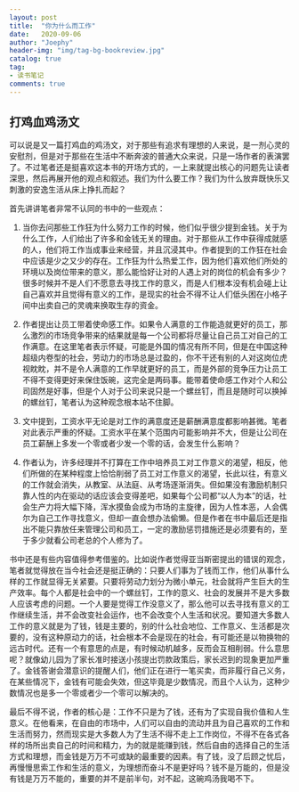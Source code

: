 ```yaml
---
layout: post
title:  "你为什么而工作"
date:   2020-09-06
author: "Joephy"
header-img: "img/tag-bg-bookreview.jpg"
catalog: true
tag:
- 读书笔记 
comments: true
---
```

打鸡血鸡汤文
-----------

可以说是又一篇打鸡血的鸡汤文，对于那些有追求有理想的人来说，是一剂心灵的安慰剂，但是对于那些在生活中不断奔波的普通大众来说，只是一场作者的表演罢了。不过笔者还是挺喜欢这本书的开场方式的，一上来就提出核心的问题先让读者深思，然后再展开他的观点和叙述。我们为什么要工作？我们为什么放弃既快乐又刺激的安逸生活从床上挣扎而起？


首先讲讲笔者非常不认同的书中的一些观点：

1. 当你去问那些工作狂为什么努力工作的时候，他们似乎很少提到金钱。关于为什么工作，人们给出了许多和金钱无关的理由。对于那些从工作中获得成就感的人，他们将工作当成事业来经营，并且沉浸其中。作者提到的工作狂在社会中应该是少之又少的存在。工作狂为什么热爱工作，因为他们喜欢他们所处的环境以及岗位带来的意义，那么能恰好让对的人遇上对的岗位的机会有多少？很多时候并不是人们不愿意去寻找工作的意义，而是人们根本没有机会碰上让自己喜欢并且觉得有意义的工作，是现实的社会不得不让人们低头困在小格子间中出卖自己的灵魂来换取生存的资金。

2. 作者提出让员工带着使命感工作。如果令人满意的工作能造就更好的员工，那么激烈的市场竞争带来的结果就是每一个公司都将尽量让自己员工对自己的工作满意。在这里笔者表示怀疑，可能是外国的情况有所不同，但是在中国这种超级内卷型的社会，劳动力的市场总是过盈的，你不干还有别的人对这岗位虎视眈眈，并不是令人满意的工作早就更好的员工，而是外部的竞争压力让员工不得不变得更好来保住饭碗，这完全是两码事。能带着使命感工作对个人和公司固然是好事，但是个人对于公司来说只是一个螺丝钉，而且是随时可以换掉的螺丝钉，笔者认为这种观念根本站不住脚。

3. 文中提到，工资水平无论是对工作的满意度还是薪酬满意度都影响甚微。笔者对此表示严重的怀疑。工资水平在某个范围内可能影响并不大，但是让公司在员工薪酬上多发一个零或者少发一个零的话，会发生什么影响？

4. 作者认为，许多经理并不打算在工作中培养员工对工作意义的渴望，相反，他们所做的在某种程度上恰恰削弱了员工对工作意义的渴望，长此以往，有意义的工作就会消失，从教室、从法庭、从考场逐渐消失。但如果没有激励机制只靠人性的内在驱动的话应该会变得差吧，如果每个公司都“以人为本”的话，社会生产力将大幅下降，浑水摸鱼会成为市场的主旋律，因为人性本恶，人会偶尔为自己工作寻找意义，但却一直会想办法偷懒。但是作者在书中最后还是指出不能只靠放任来管理公司和员工，一定的激励惩罚措施还是必须要有的，至于多少就看公司老总的个人修为了。


书中还是有些内容值得参考借鉴的。比如说作者觉得亚当斯密提出的错误的观念，笔者就觉得放在当今社会还是挺正确的：只要人们事为了钱而工作，他们从事什么样的工作就显得无关紧要。只要将劳动力划分为微小单元，社会就将产生巨大的生产效率。每个人都是社会中的一个螺丝钉，工作的意义、社会的发展并不是大多数人应该考虑的问题。一个人要是觉得工作没意义了，那么他可以去寻找有意义的工作继续生活，并不会改变社会运作，也不会改变个人生活和状况。要知道大多数人工作的意义就是为了钱，钱是主要的，别的什么社会地位、工作意义、生活都是次要的，没有这种原动力的话，社会根本不会是现在的社会，有可能还是以物换物的远古时代。还有一个有意思的点是，有时候动机越多，反而会互相削弱。什么意思呢？就像幼儿园为了家长准时接送小孩提出罚款政策后，家长迟到的现象更加严重了。金钱答谢会潜意识的提醒人们，他们正在进行一笔买卖，而非履行自己义务，在某些情况下，金钱有可能会失效，但这毕竟是少数情况，而且个人认为，这种少数情况也是多一个零或者少一个零可以解决的。


最后不得不说，作者的核心是：工作不只是为了钱，还有为了实现自我价值和人生意义。在他看来，在自由的市场中，人们可以自由的流动并且为自己喜欢的工作和生活而努力，然而现实是大多数人为了生活不得不走上工作岗位，不得不在各式各样的场所出卖自己的时间和精力，为的就是能赚到钱，然后自由的选择自己的生活方式和理想，而金钱是万万不可或缺的最重要的因素。有了钱，没了后顾之忧后，再慢慢思索工作和生活的意义，为理想而奋斗不是更好吗？钱不是万能的，但是没有钱是万万不能的，重要的并不是前半句，对不起，这碗鸡汤我喝不下。